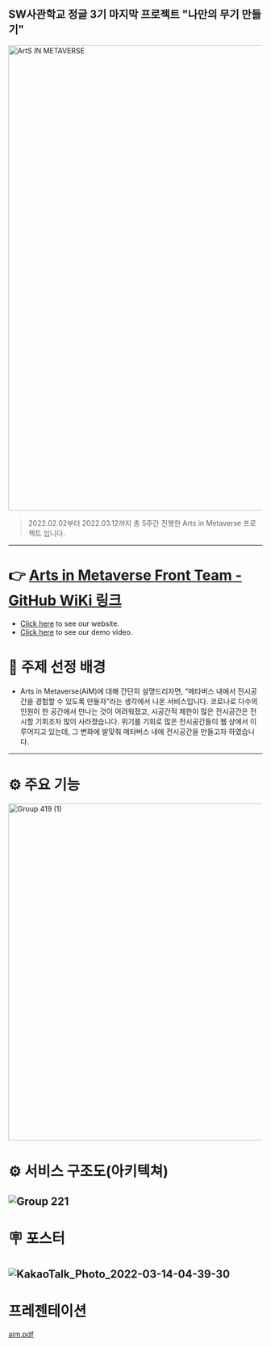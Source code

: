 ## SW사관학교 정글 3기 마지막 프로젝트 "나만의 무기 만들기"

<img width="922" alt="ArtS IN METAVERSE" src="https://user-images.githubusercontent.com/45518265/158076337-b5f96181-330c-4360-a120-2142df7281ee.png">

> 2022.02.02부터 2022.03.12까지 총 5주간 진행한 Arts in Metaverse 프로젝트 입니다.

---

# 👉 [Arts in Metaverse Front Team - GitHub WiKi 링크](https://github.com/fredkeemhaus/FRONT/wiki)
- [Click here](https://dev-team-aim.com) to see our website.
- [Click here](https://youtu.be/5jMY76d-PfA) to see our demo video.

# 📝 주제 선정 배경
- Arts in Metaverse(AiM)에 대해 간단히 설명드리자면, “메타버스 내에서 전시공간을 경험할 수 있도록 만들자”라는 생각에서 나온 서비스입니다. 코로나로 다수의 인원이 한 공간에서 만나는 것이 어려워졌고, 시공간적 제한이 많은 전시공간은 전시할 기회조차 많이 사라졌습니다. 위기를 기회로 많은 전시공간들이 웹 상에서 이루어지고 있는데, 그 변화에 발맞춰 메타버스 내에 전시공간을 만들고자 하였습니다.
---


# ⚙️ 주요 기능
<img width="668" alt="Group 419 (1)" src="https://user-images.githubusercontent.com/45518265/158076091-282371eb-8d40-452b-b752-f2dbeba48314.png">


# ⚙️ 서비스 구조도(아키텍쳐)
![Group 221](https://user-images.githubusercontent.com/45518265/158076085-3ada3235-114e-4517-8676-ee3e9c317e06.png)
---

# 🪧 포스터
![KakaoTalk_Photo_2022-03-14-04-39-30](https://user-images.githubusercontent.com/45518265/158076156-4855ae07-1655-4784-95f3-f59d50ae3713.jpeg)
---

# 프레젠테이션
[aim.pdf](https://github.com/fredkeemhaus/FRONT/files/8240451/aim.pdf)
